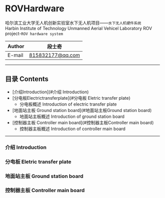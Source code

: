 # ROVHardware 
哈尔滨工业大学无人机创新实验室水下无人机项目——`水下无人机硬件系统`    
Harbin Institute of Technology Unmanned Aerial Vehicel Laboratory ROV project-`ROV hardware system`

|Author|段士奇|
|---|---
|E-mail|815832177@qq.com

****
## 目录 Contents
* [介绍Introduction](#介绍 Introduction)
* [分电板Electrictransferplate](#分电板 Eletric transfer plate)
    * 分电板概述 Introduction of electric transfer plate
* [地面站主板 Ground station board](#地面站主板Ground station board)
    * 地面站主板概述 Introduction of ground station board
* [控制器主板 Controller main board](#控制器主板Controller main board)
    * 控制器主板概述 Introduction of controller main board

****
### 介绍 Introduction

### 分电板 Eletric transfer plate

### 地面站主板 Ground station board

### 控制器主板 Controller main board
